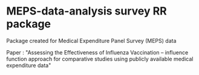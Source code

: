 # MEPS-data-analysis survey RR package
Package created for Medical Expenditure Panel Survey (MEPS) data 

Paper : "Assessing the Effectiveness of Influenza Vaccination – influence function approach for comparative studies using publicly available medical expenditure data"
